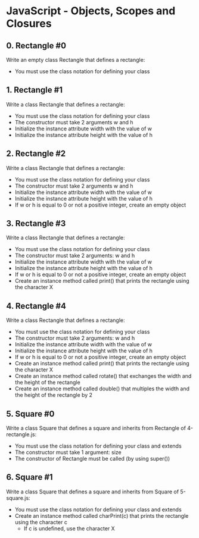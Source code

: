 # JavaScript - Objects, Scopes and Closures

## 0. Rectangle #0
Write an empty class Rectangle that defines a rectangle:

- You must use the class notation for defining your class

## 1. Rectangle #1
Write a class Rectangle that defines a rectangle:

- You must use the class notation for defining your class
- The constructor must take 2 arguments w and h
- Initialize the instance attribute width with the value of w
- Initialize the instance attribute height with the value of h

## 2. Rectangle #2
Write a class Rectangle that defines a rectangle:

- You must use the class notation for defining your class
- The constructor must take 2 arguments w and h
- Initialize the instance attribute width with the value of w
- Initialize the instance attribute height with the value of h
- If w or h is equal to 0 or not a positive integer, create an empty object

## 3. Rectangle #3
Write a class Rectangle that defines a rectangle:

- You must use the class notation for defining your class
- The constructor must take 2 arguments: w and h
- Initialize the instance attribute width with the value of w
- Initialize the instance attribute height with the value of h
- If w or h is equal to 0 or not a positive integer, create an empty object
- Create an instance method called print() that prints the rectangle using the character X

## 4. Rectangle #4
Write a class Rectangle that defines a rectangle:

- You must use the class notation for defining your class
- The constructor must take 2 arguments: w and h
- Initialize the instance attribute width with the value of w
- Initialize the instance attribute height with the value of h
- If w or h is equal to 0 or not a positive integer, create an empty object
- Create an instance method called print() that prints the rectangle using the character X
- Create an instance method called rotate() that exchanges the width and the height of the rectangle
- Create an instance method called double() that multiples the width and the height of the rectangle by 2

## 5. Square #0
Write a class Square that defines a square and inherits from Rectangle of 4-rectangle.js:

- You must use the class notation for defining your class and extends
- The constructor must take 1 argument: size
- The constructor of Rectangle must be called (by using super())

## 6. Square #1
Write a class Square that defines a square and inherits from Square of 5-square.js:

- You must use the class notation for defining your class and extends
- Create an instance method called charPrint(c) that prints the rectangle using the character c
    - If c is undefined, use the character X